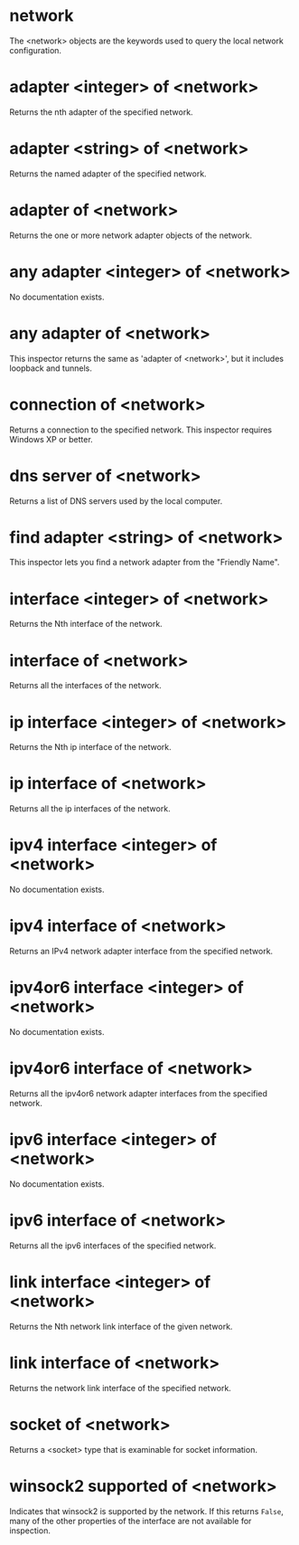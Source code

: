# network

The &lt;network&gt; objects are the keywords used to query the local network configuration.

# adapter &lt;integer&gt; of &lt;network&gt;

Returns the nth adapter of the specified network.

# adapter &lt;string&gt; of &lt;network&gt;

Returns the named adapter of the specified network.

# adapter of &lt;network&gt;

Returns the one or more network adapter objects of the network.

# any adapter &lt;integer&gt; of &lt;network&gt;

No documentation exists.

# any adapter of &lt;network&gt;

This inspector returns the same as &#39;adapter of &lt;network&gt;&#39;, but it includes loopback and tunnels.

# connection of &lt;network&gt;

Returns a connection to the specified network. This inspector requires Windows XP or better.

# dns server of &lt;network&gt;

Returns a list of DNS servers used by the local computer.

# find adapter &lt;string&gt; of &lt;network&gt;

This inspector lets you find a network adapter from the &quot;Friendly Name&quot;.

# interface &lt;integer&gt; of &lt;network&gt;

Returns the Nth interface of the network.

# interface of &lt;network&gt;

Returns all the interfaces of the network.

# ip interface &lt;integer&gt; of &lt;network&gt;

Returns the Nth ip interface of the network.

# ip interface of &lt;network&gt;

Returns all the ip interfaces of the network.

# ipv4 interface &lt;integer&gt; of &lt;network&gt;

No documentation exists.

# ipv4 interface of &lt;network&gt;

Returns an IPv4 network adapter interface from the specified network.

# ipv4or6 interface &lt;integer&gt; of &lt;network&gt;

No documentation exists.

# ipv4or6 interface of &lt;network&gt;

Returns all the ipv4or6 network adapter interfaces from the specified network.

# ipv6 interface &lt;integer&gt; of &lt;network&gt;

No documentation exists.

# ipv6 interface of &lt;network&gt;

Returns all the ipv6 interfaces of the specified network.

# link interface &lt;integer&gt; of &lt;network&gt;

Returns the Nth network link interface of the given network.

# link interface of &lt;network&gt;

Returns the network link interface of the specified network.

# socket of &lt;network&gt;

Returns a &lt;socket&gt; type that is examinable for socket information.

# winsock2 supported of &lt;network&gt;

Indicates that winsock2 is supported by the network. If this returns `False`, many of the other properties of the interface are not available for inspection.
